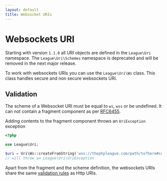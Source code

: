 ```yaml
---
layout: default
title: Websocket URIs
---
```


# Websockets URI

<p class="message-warning">Starting with version <code>1.1.0</code> all URI objects are defined in the <code>League\Uri</code> namespace. The <code>League\Uri\Schemes</code> namespace is deprecated and will be removed in the next major release.</p>

To work with websockets URIs you can use the `League\Uri\Ws` class. This class handles secure and non secure websockets URI.

## Validation

The scheme of a Websocket URI must be equal to `ws`, `wss` or be undefined. It can not contain a fragment component as per [RFC6455](https://tools.ietf.org/html/rfc6455#section-3).

<p class="message-notice">Adding contents to the fragment component throws an <code>UriException</code> exception</p>

~~~php
<?php

use League\Uri;

$uri = Uri\Ws::createFromString('wss://thephpleague.com/path/to?here#content');
// will throw an League\Uri\UriException
~~~

Apart from the fragment and the scheme definition, the websockets URIs share the same [validation rules](/5.0/uri/schemes/http/#validation) as Http URIs.